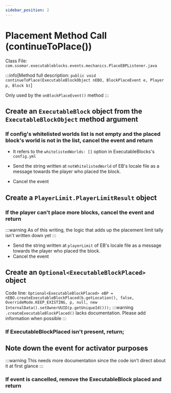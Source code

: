 ```yaml
---
sidebar_position: 2
---
```


# Placement Method Call (continueToPlace())

Class File: `com.ssomar.executableblocks.events.mechanics.PlaceEBPListener.java`

:::info[Method full description: `public void continueToPlace(ExecutableBlockObject nEBO, BlockPlaceEvent e, Player p, Block b)`]

Only used by the `onBlockPlaceEvent()` method
:::



## Create an `ExecutableBlock` object from the `ExecutableBlockObject` method argument

### If config's whitelisted worlds list is not empty and the placed block's world is not in the list, cancel the event and return
- It refers to the `whitelistedWorlds: []` option in ExecutableBlocks's `config.yml`

- Send the string written at `notWhitelistedWorld` of EB's locale file as a message towards the player who placed the block.
- Cancel the event

## Create a `PlayerLimit.PlayerLimitResult` object

### If the player can't place more blocks, cancel the event and return
:::warning
As of this writing, the logic that adds up the placement limit tally isn't
written down yet
:::
- Send the string written at `playerLimit` of EB's locale file as a message towards the player who placed the block.
- Cancel the event

## Create an `Optional<ExecutableBlockPlaced>` object
Code line: `Optional<ExecutableBlockPlaced> eBP = nEBO.createExecutableBlockPlaced(b.getLocation(), false, OverrideMode.KEEP_EXISTING, p, null, new InternalData().setOwnerUUID(p.getUniqueId()));`
:::warning
`.createExecutableBlockPlaced()` lacks documentation. Please add information when possible
:::

### If ExecutableBlockPlaced isn't present, return;

## Note down the event for activator purposes
:::warning
This needs more documentation since the code isn't direct about it at first glance
:::

### If event is cancelled, remove the ExecutableBlock placed and return
